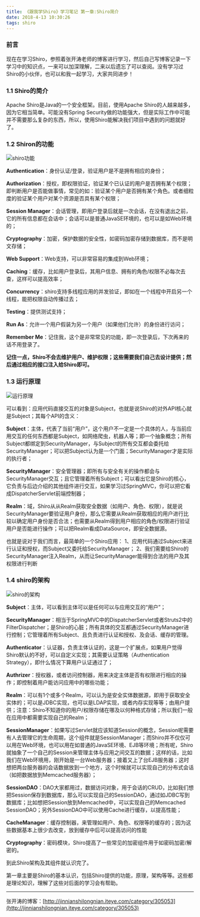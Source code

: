 ```yaml
---
title: 《跟我学Shiro》学习笔记 第一章:Shiro简介
date: 2018-4-13 10:30:26
tags: shiro
---
```


### 前言

现在在学习Shiro，参照着张开涛老师的博客进行学习，然后自己写博客记录一下学习中的知识点，一来可以加深理解，二来以后遗忘了可以查阅。没有学习过Shiro的小伙伴，也可以和我一起学习，大家共同进步！

### 1.1 Shiro的简介

Apache Shiro是Java的一个安全框架。目前，使用Apache Shiro的人越来越多，因为它相当简单。可能没有Spring Security做的功能强大，但是实际工作中可能并不需要那么复杂的东西，所以，使用Shiro能解决我们项目中遇到的问题就好了。

### 1.2 Shiron的功能

![shiro功能](http://oucja4p5v.bkt.clouddn.com//image/shiro/shiro%E5%8A%9F%E8%83%BD.png)



**Authentication**：身份认证/登录，验证用户是不是拥有相应的身份；

**Authorization**：授权，即权限验证，验证某个已认证的用户是否拥有某个权限；即判断用户是否能做事情，常见的如：验证某个用户是否拥有某个角色。或者细粒度的验证某个用户对某个资源是否具有某个权限；

**Session Manager**：会话管理，即用户登录后就是一次会话，在没有退出之前，它的所有信息都在会话中；会话可以是普通JavaSE环境的，也可以是如Web环境的；

**Cryptography**：加密，保护数据的安全性，如密码加密存储到数据库，而不是明文存储；

<!-- more -->

**Web Support**：Web支持，可以非常容易的集成到Web环境；

**Caching**：缓存，比如用户登录后，其用户信息、拥有的角色/权限不必每次去查，这样可以提高效率；

**Concurrency**：shiro支持多线程应用的并发验证，即如在一个线程中开启另一个线程，能把权限自动传播过去；

**Testing**：提供测试支持；

**Run As**：允许一个用户假装为另一个用户（如果他们允许）的身份进行访问；

**Remember Me**：记住我，这个是非常常见的功能，即一次登录后，下次再来的话不用登录了。

**记住一点，Shiro不会去维护用户、维护权限；这些需要我们自己去设计提供；然后通过相应的接口注入给Shiro即可。**

### 1.3 运行原理

![运行原理](http://oucja4p5v.bkt.clouddn.com//image/shiro/shiro%E8%BF%90%E8%A1%8C%E5%8E%9F%E7%90%86.png)

可以看到：应用代码直接交互的对象是Subject，也就是说Shiro的对外API核心就是Subject；其每个API的含义：

**Subject**：主体，代表了当前“用户”，这个用户不一定是一个具体的人，与当前应用交互的任何东西都是Subject，如网络爬虫，机器人等；即一个抽象概念；所有Subject都绑定到SecurityManager，与Subject的所有交互都会委托给SecurityManager；可以把Subject认为是一个门面；SecurityManager才是实际的执行者；

**SecurityManager**：安全管理器；即所有与安全有关的操作都会与SecurityManager交互；且它管理着所有Subject；可以看出它是Shiro的核心，它负责与后边介绍的其他组件进行交互，如果学习过SpringMVC，你可以把它看成DispatcherServlet前端控制器；

**Realm**：域，Shiro从从Realm获取安全数据（如用户、角色、权限），就是说SecurityManager要验证用户身份，那么它需要从Realm获取相应的用户进行比较以确定用户身份是否合法；也需要从Realm得到用户相应的角色/权限进行验证用户是否能进行操作；可以把Realm看成DataSource，即安全数据源。

也就是说对于我们而言，最简单的一个Shiro应用：
1、应用代码通过Subject来进行认证和授权，而Subject又委托给SecurityManager；
2、我们需要给Shiro的SecurityManager注入Realm，从而让SecurityManager能得到合法的用户及其权限进行判断

### 1.4 shiro的架构

![shiro的架构](http://oucja4p5v.bkt.clouddn.com//image/shiro/shiro%E6%9E%B6%E6%9E%84%E5%9B%BE.png)

**Subject**：主体，可以看到主体可以是任何可以与应用交互的“用户”；

**SecurityManager**：相当于SpringMVC中的DispatcherServlet或者Struts2中的FilterDispatcher；是Shiro的心脏；所有具体的交互都通过SecurityManager进行控制；它管理着所有Subject、且负责进行认证和授权、及会话、缓存的管理。

**Authenticator**：认证器，负责主体认证的，这是一个扩展点，如果用户觉得Shiro默认的不好，可以自定义实现；其需要认证策略（Authentication Strategy），即什么情况下算用户认证通过了；

**Authrizer**：授权器，或者访问控制器，用来决定主体是否有权限进行相应的操作；即控制着用户能访问应用中的哪些功能；

**Realm**：可以有1个或多个Realm，可以认为是安全实体数据源，即用于获取安全实体的；可以是JDBC实现，也可以是LDAP实现，或者内存实现等等；由用户提供；注意：Shiro不知道你的用户/权限存储在哪及以何种格式存储；所以我们一般在应用中都需要实现自己的Realm；

**SessionManager**：如果写过Servlet就应该知道Session的概念，Session呢需要有人去管理它的生命周期，这个组件就是SessionManager；而Shiro并不仅仅可以用在Web环境，也可以用在如普通的JavaSE环境、EJB等环境；所有呢，Shiro就抽象了一个自己的Session来管理主体与应用之间交互的数据；这样的话，比如我们在Web环境用，刚开始是一台Web服务器；接着又上了台EJB服务器；这时想把两台服务器的会话数据放到一个地方，这个时候就可以实现自己的分布式会话（如把数据放到Memcached服务器）；

**SessionDAO**：DAO大家都用过，数据访问对象，用于会话的CRUD，比如我们想把Session保存到数据库，那么可以实现自己的SessionDAO，通过如JDBC写到数据库；比如想把Session放到Memcached中，可以实现自己的Memcached SessionDAO；另外SessionDAO中可以使用Cache进行缓存，以提高性能；

**CacheManager**：缓存控制器，来管理如用户、角色、权限等的缓存的；因为这些数据基本上很少去改变，放到缓存中后可以提高访问的性能

**Cryptography**：密码模块，Shiro提高了一些常见的加密组件用于如密码加密/解密的。



到此Shiro架构及其组件就认识完了。

第一章主要是Shiro的基本认识，包括Shiro提供的功能，原理，架构等等。这些都是理论知识，理解了这些对后面的学习会有帮助。

----

张开涛的博客：[http://jinnianshilongnian.iteye.com/category/305053](http://jinnianshilongnian.iteye.com/category/305053)



